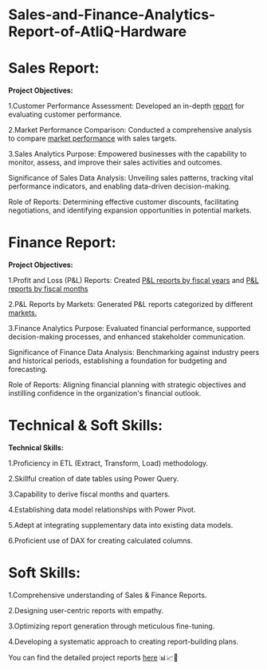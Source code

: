 # Sales-and-Finance-Analytics-Report-of-AtliQ-Hardware
# Sales Report:
**Project Objectives:**

1.Customer Performance Assessment: Developed an in-depth [report](https://github.com/Manikantanaidu1729/Sales-and-Finance-Analytics-Report/blob/main/Sales-and-Finance-Analytics-Report/Customer%20Performance%20Report.pdf) for evaluating customer performance.

2.Market Performance Comparison: Conducted a comprehensive analysis to compare [market performance](https://github.com/Manikantanaidu1729/Sales-and-Finance-Analytics-Report/blob/main/Sales-and-Finance-Analytics-Report/Market%20Performance%20vs%20Target%20Report.pdf)  with sales targets.

3.Sales Analytics Purpose: Empowered businesses with the capability to monitor, assess, and improve their sales activities and outcomes.

Significance of Sales Data Analysis: Unveiling sales patterns, tracking vital performance indicators, and enabling data-driven decision-making.

Role of Reports: Determining effective customer discounts, facilitating negotiations, and identifying expansion opportunities in potential markets.

# Finance Report:
**Project Objectives:**

1.Profit and Loss (P&L) Reports: Created [P&L reports by fiscal years](https://github.com/Manikantanaidu1729/Sales-and-Finance-Analytics-Report/blob/main/Sales-and-Finance-Analytics-Report/P%26L%20Statement%20by%20Fiscal%20Year.pdf) and [P&L reports by fiscal months](https://github.com/Manikantanaidu1729/Sales-and-Finance-Analytics-Report/blob/main/Sales-and-Finance-Analytics-Report/P%26L%20Statement%20by%20Months.pdf)

2.P&L Reports by Markets: Generated P&L reports categorized by different [markets.](https://github.com/Manikantanaidu1729/Sales-and-Finance-Analytics-Report/blob/main/Sales-and-Finance-Analytics-Report/P%26L%20Statement%20by%20Markets.pdf) 

3.Finance Analytics Purpose: Evaluated financial performance, supported decision-making processes, and enhanced stakeholder communication.

Significance of Finance Data Analysis: Benchmarking against industry peers and historical periods, establishing a foundation for budgeting and forecasting.

Role of Reports: Aligning financial planning with strategic objectives and instilling confidence in the organization's financial outlook.

# Technical & Soft Skills:
**Technical Skills:**

1.Proficiency in ETL (Extract, Transform, Load) methodology.

2.Skillful creation of date tables using Power Query.

3.Capability to derive fiscal months and quarters.

4.Establishing data model relationships with Power Pivot.

5.Adept at integrating supplementary data into existing data models.

6.Proficient use of DAX for creating calculated columns.

# Soft Skills:
1.Comprehensive understanding of Sales & Finance Reports.

2.Designing user-centric reports with empathy.

3.Optimizing report generation through meticulous fine-tuning.

4.Developing a systematic approach to creating report-building plans.

You can find the detailed project reports [here](https://github.com/Deepshikhagithub/Sales-and-Finance-Analytics-Report) 📊📈📂
